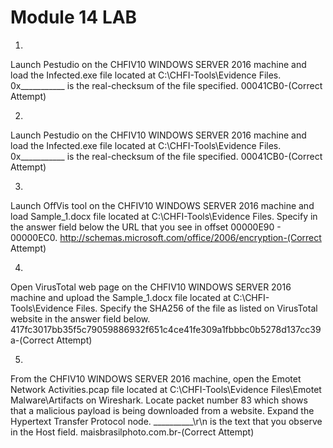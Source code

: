 # Module 14 LAB

1.
Launch Pestudio on the CHFIV10 WINDOWS SERVER 2016 machine and load the Infected.exe file located at C:\CHFI-Tools\Evidence Files. 0x___________ is the real-checksum of the file specified.
00041CB0-(Correct Attempt)


2. 
Launch Pestudio on the CHFIV10 WINDOWS SERVER 2016 machine and load the Infected.exe file located at C:\CHFI-Tools\Evidence Files. 0x___________ is the real-checksum of the file specified.
00041CB0-(Correct Attempt)



3.  
Launch OffVis tool on the CHFIV10 WINDOWS SERVER 2016 machine and load Sample_1.docx file located at C:\CHFI-Tools\Evidence Files. Specify in the answer field below the URL that you see in offset 00000E90 - 00000EC0.
http://schemas.microsoft.com/office/2006/encryption-(Correct Attempt)


4.  
Open VirusTotal web page on the CHFIV10 WINDOWS SERVER 2016 machine and upload the Sample_1.docx file located at C:\CHFI-Tools\Evidence Files. Specify the SHA256 of the file as listed on VirusTotal website in the answer field below.
417fc3017bb35f5c79059886932f651c4ce41fe309a1fbbbc0b5278d137cc39a-(Correct Attempt)

5.  
From the CHFIV10 WINDOWS SERVER 2016 machine, open the Emotet Network Activities.pcap file located at C:\CHFI-Tools\Evidence Files\Emotet Malware\Artifacts on Wireshark. Locate packet number 83 which shows that a malicious payload is being downloaded from a website. Expand the Hypertext Transfer Protocol node. __________\r\n is the text that you observe in the Host field.
maisbrasilphoto.com.br-(Correct Attempt)
